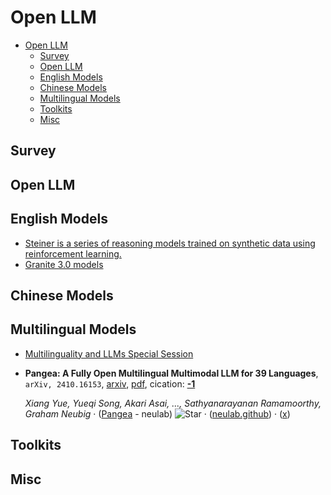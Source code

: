 # Open LLM

- [Open LLM](#open-llm)
  - [Survey](#survey)
  - [Open LLM](#open-llm)
  - [English Models](#english-models)
  - [Chinese Models](#chinese-models)
  - [Multilingual Models](#multilingual-models)
  - [Toolkits](#toolkits)
  - [Misc](#misc)


## Survey


## Open LLM


## English Models

- [Steiner is a series of reasoning models trained on synthetic data using reinforcement learning.](https://huggingface.co/peakji/steiner-32b-preview)
- [Granite 3.0 models](https://huggingface.co/collections/ibm-granite/granite-30-models-66fdb59bbb54785c3512114f)

## Chinese Models


## Multilingual Models

- [Multilinguality and LLMs Special Session](https://www.youtube.com/watch?v=aNPa00_-DbA)
- **Pangea: A Fully Open Multilingual Multimodal LLM for 39 Languages**, `arXiv, 2410.16153`, [arxiv](http://arxiv.org/abs/2410.16153v1), [pdf](http://arxiv.org/pdf/2410.16153v1.pdf), cication: [**-1**](None)

	 *Xiang Yue, Yueqi Song, Akari Asai, ..., Sathyanarayanan Ramamoorthy, Graham Neubig* · ([Pangea](https://github.com/neulab/Pangea) - neulab) ![Star](https://img.shields.io/github/stars/neulab/Pangea.svg?style=social&label=Star) · ([neulab.github](https://neulab.github.io/Pangea/)) · ([x](https://x.com/xiangyue96/status/1848753709787795679))

## Toolkits


## Misc